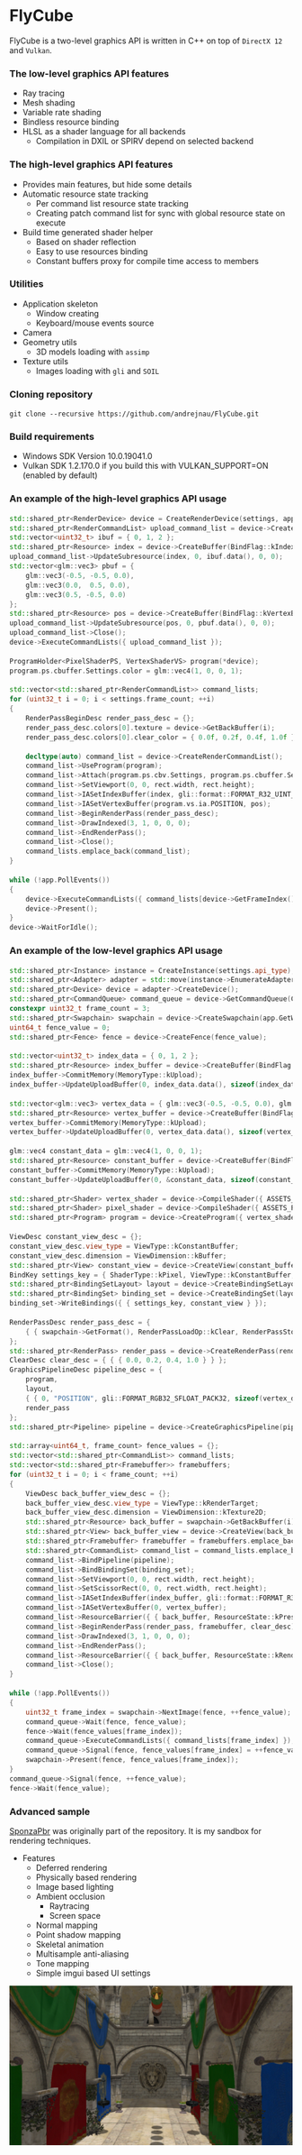 # FlyCube
FlyCube is a two-level graphics API is written in C++ on top of `DirectX 12` and `Vulkan`.

### The low-level graphics API features
* Ray tracing
* Mesh shading
* Variable rate shading
* Bindless resource binding
* HLSL as a shader language for all backends
  * Compilation in DXIL or SPIRV depend on selected backend

### The high-level graphics API features
* Provides main features, but hide some details
* Automatic resource state tracking
  * Per command list resource state tracking
  * Creating patch command list for sync with global resource state on execute
* Build time generated shader helper
  * Based on shader reflection
  * Easy to use resources binding
  * Constant buffers proxy for compile time access to members

### Utilities
  * Application skeleton
    * Window creating
    * Keyboard/mouse events source
  * Camera
  * Geometry utils
    * 3D models loading with `assimp`
  * Texture utils
    * Images loading with `gli` and `SOIL`

### Cloning repository
```
git clone --recursive https://github.com/andrejnau/FlyCube.git
```

### Build requirements
* Windows SDK Version 10.0.19041.0
* Vulkan SDK 1.2.170.0 if you build this with VULKAN_SUPPORT=ON (enabled by default)

### An example of the high-level graphics API usage
```cpp
std::shared_ptr<RenderDevice> device = CreateRenderDevice(settings, app.GetWindow());
std::shared_ptr<RenderCommandList> upload_command_list = device->CreateRenderCommandList();
std::vector<uint32_t> ibuf = { 0, 1, 2 };
std::shared_ptr<Resource> index = device->CreateBuffer(BindFlag::kIndexBuffer | BindFlag::kCopyDest, sizeof(uint32_t) * ibuf.size());
upload_command_list->UpdateSubresource(index, 0, ibuf.data(), 0, 0);
std::vector<glm::vec3> pbuf = {
    glm::vec3(-0.5, -0.5, 0.0),
    glm::vec3(0.0,  0.5, 0.0),
    glm::vec3(0.5, -0.5, 0.0)
};
std::shared_ptr<Resource> pos = device->CreateBuffer(BindFlag::kVertexBuffer | BindFlag::kCopyDest, sizeof(glm::vec3) * pbuf.size());
upload_command_list->UpdateSubresource(pos, 0, pbuf.data(), 0, 0);
upload_command_list->Close();
device->ExecuteCommandLists({ upload_command_list });

ProgramHolder<PixelShaderPS, VertexShaderVS> program(*device);
program.ps.cbuffer.Settings.color = glm::vec4(1, 0, 0, 1);

std::vector<std::shared_ptr<RenderCommandList>> command_lists;
for (uint32_t i = 0; i < settings.frame_count; ++i)
{
    RenderPassBeginDesc render_pass_desc = {};
    render_pass_desc.colors[0].texture = device->GetBackBuffer(i);
    render_pass_desc.colors[0].clear_color = { 0.0f, 0.2f, 0.4f, 1.0f };

    decltype(auto) command_list = device->CreateRenderCommandList();
    command_list->UseProgram(program);
    command_list->Attach(program.ps.cbv.Settings, program.ps.cbuffer.Settings);
    command_list->SetViewport(0, 0, rect.width, rect.height);
    command_list->IASetIndexBuffer(index, gli::format::FORMAT_R32_UINT_PACK32);
    command_list->IASetVertexBuffer(program.vs.ia.POSITION, pos);
    command_list->BeginRenderPass(render_pass_desc);
    command_list->DrawIndexed(3, 1, 0, 0, 0);
    command_list->EndRenderPass();
    command_list->Close();
    command_lists.emplace_back(command_list);
}

while (!app.PollEvents())
{
    device->ExecuteCommandLists({ command_lists[device->GetFrameIndex()] });
    device->Present();
}
device->WaitForIdle();
```

### An example of the low-level graphics API usage
```cpp
std::shared_ptr<Instance> instance = CreateInstance(settings.api_type);
std::shared_ptr<Adapter> adapter = std::move(instance->EnumerateAdapters()[settings.required_gpu_index]);
std::shared_ptr<Device> device = adapter->CreateDevice();
std::shared_ptr<CommandQueue> command_queue = device->GetCommandQueue(CommandListType::kGraphics);
constexpr uint32_t frame_count = 3;
std::shared_ptr<Swapchain> swapchain = device->CreateSwapchain(app.GetWindow(), rect.width, rect.height, frame_count, settings.vsync);
uint64_t fence_value = 0;
std::shared_ptr<Fence> fence = device->CreateFence(fence_value);

std::vector<uint32_t> index_data = { 0, 1, 2 };
std::shared_ptr<Resource> index_buffer = device->CreateBuffer(BindFlag::kIndexBuffer | BindFlag::kCopyDest, sizeof(uint32_t) * index_data.size());
index_buffer->CommitMemory(MemoryType::kUpload);
index_buffer->UpdateUploadBuffer(0, index_data.data(), sizeof(index_data.front()) * index_data.size());

std::vector<glm::vec3> vertex_data = { glm::vec3(-0.5, -0.5, 0.0), glm::vec3(0.0,  0.5, 0.0), glm::vec3(0.5, -0.5, 0.0) };
std::shared_ptr<Resource> vertex_buffer = device->CreateBuffer(BindFlag::kVertexBuffer | BindFlag::kCopyDest, sizeof(vertex_data.front()) * vertex_data.size());
vertex_buffer->CommitMemory(MemoryType::kUpload);
vertex_buffer->UpdateUploadBuffer(0, vertex_data.data(), sizeof(vertex_data.front()) * vertex_data.size());

glm::vec4 constant_data = glm::vec4(1, 0, 0, 1);
std::shared_ptr<Resource> constant_buffer = device->CreateBuffer(BindFlag::kConstantBuffer | BindFlag::kCopyDest, sizeof(constant_data));
constant_buffer->CommitMemory(MemoryType::kUpload);
constant_buffer->UpdateUploadBuffer(0, &constant_data, sizeof(constant_data));

std::shared_ptr<Shader> vertex_shader = device->CompileShader({ ASSETS_PATH"shaders/Triangle/VertexShader_VS.hlsl", "main", ShaderType::kVertex, "6_0" });
std::shared_ptr<Shader> pixel_shader = device->CompileShader({ ASSETS_PATH"shaders/Triangle/PixelShader_PS.hlsl", "main",  ShaderType::kPixel, "6_0" });
std::shared_ptr<Program> program = device->CreateProgram({ vertex_shader, pixel_shader });

ViewDesc constant_view_desc = {};
constant_view_desc.view_type = ViewType::kConstantBuffer;
constant_view_desc.dimension = ViewDimension::kBuffer;
std::shared_ptr<View> constant_view = device->CreateView(constant_buffer, constant_view_desc);
BindKey settings_key = { ShaderType::kPixel, ViewType::kConstantBuffer, 0, 0, 1 };
std::shared_ptr<BindingSetLayout> layout = device->CreateBindingSetLayout({ settings_key });
std::shared_ptr<BindingSet> binding_set = device->CreateBindingSet(layout);
binding_set->WriteBindings({ { settings_key, constant_view } });

RenderPassDesc render_pass_desc = {
    { { swapchain->GetFormat(), RenderPassLoadOp::kClear, RenderPassStoreOp::kStore } },
};
std::shared_ptr<RenderPass> render_pass = device->CreateRenderPass(render_pass_desc);
ClearDesc clear_desc = { { { 0.0, 0.2, 0.4, 1.0 } } };
GraphicsPipelineDesc pipeline_desc = {
    program,
    layout,
    { { 0, "POSITION", gli::FORMAT_RGB32_SFLOAT_PACK32, sizeof(vertex_data.front()) } },
    render_pass
};
std::shared_ptr<Pipeline> pipeline = device->CreateGraphicsPipeline(pipeline_desc);

std::array<uint64_t, frame_count> fence_values = {};
std::vector<std::shared_ptr<CommandList>> command_lists;
std::vector<std::shared_ptr<Framebuffer>> framebuffers;
for (uint32_t i = 0; i < frame_count; ++i)
{
    ViewDesc back_buffer_view_desc = {};
    back_buffer_view_desc.view_type = ViewType::kRenderTarget;
    back_buffer_view_desc.dimension = ViewDimension::kTexture2D;
    std::shared_ptr<Resource> back_buffer = swapchain->GetBackBuffer(i);
    std::shared_ptr<View> back_buffer_view = device->CreateView(back_buffer, back_buffer_view_desc);
    std::shared_ptr<Framebuffer> framebuffer = framebuffers.emplace_back(device->CreateFramebuffer(render_pass, rect.width, rect.height, { back_buffer_view }));
    std::shared_ptr<CommandList> command_list = command_lists.emplace_back(device->CreateCommandList(CommandListType::kGraphics));
    command_list->BindPipeline(pipeline);
    command_list->BindBindingSet(binding_set);
    command_list->SetViewport(0, 0, rect.width, rect.height);
    command_list->SetScissorRect(0, 0, rect.width, rect.height);
    command_list->IASetIndexBuffer(index_buffer, gli::format::FORMAT_R32_UINT_PACK32);
    command_list->IASetVertexBuffer(0, vertex_buffer);
    command_list->ResourceBarrier({ { back_buffer, ResourceState::kPresent, ResourceState::kRenderTarget } });
    command_list->BeginRenderPass(render_pass, framebuffer, clear_desc);
    command_list->DrawIndexed(3, 1, 0, 0, 0);
    command_list->EndRenderPass();
    command_list->ResourceBarrier({ { back_buffer, ResourceState::kRenderTarget, ResourceState::kPresent } });
    command_list->Close();
}

while (!app.PollEvents())
{
    uint32_t frame_index = swapchain->NextImage(fence, ++fence_value);
    command_queue->Wait(fence, fence_value);
    fence->Wait(fence_values[frame_index]);
    command_queue->ExecuteCommandLists({ command_lists[frame_index] });
    command_queue->Signal(fence, fence_values[frame_index] = ++fence_value);
    swapchain->Present(fence, fence_values[frame_index]);
}
command_queue->Signal(fence, ++fence_value);
fence->Wait(fence_value);
```

### Advanced sample
[SponzaPbr](https://github.com/andrejnau/SponzaPbr) was originally part of the repository. It is my sandbox for rendering techniques.
* Features
  * Deferred rendering
  * Physically based rendering
  * Image based lighting
  * Ambient occlusion
    * Raytracing
    * Screen space
  * Normal mapping
  * Point shadow mapping
  * Skeletal animation
  * Multisample anti-aliasing
  * Tone mapping
  * Simple imgui based UI settings

![sponza.png](screenshots/sponza.png)
